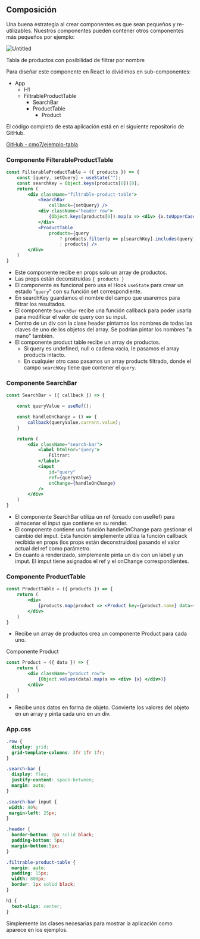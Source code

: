 ## Composición

Una buena estrategia al crear componentes es que sean pequeños y re-utilizables. Nuestros componentes pueden contener otros componentes más pequeños por ejemplo:

![Untitled](Introduccio%CC%81n%20a%20React%2030e6507662ce4d67be168095134ca151/Untitled%202.png)

Tabla de productos con posibilidad de filtrar por nombre

Para diseñar este componente en React lo dividimos en sub-componentes:

- App
    - H1
    - FiltrableProductTable
        - SearchBar
        - ProductTable
            - Product

El código completo de esta aplicación está en el siguiente repositorio de GitHub.

[GitHub - cmo7/ejemplo-tabla](https://github.com/cmo7/ejemplo-tabla)

### Componente FilterableProductTable

```jsx
const FilterableProductTable = ({ products }) => {
    const [query, setQuery] = useState("");
    const searchKey = Object.keys(products[0])[0];
    return (
        <div className="filtrable-product-table">
            <SearchBar
                callback={setQuery} />
            <div className="header row">
                {Object.keys(products[0]).map(x => <div> {x.toUpperCase()} </div>)}
            </div>
            <ProductTable
                products={query
                    ? products.filter(p => p[searchKey].includes(query)) 
                    : products} />
        </div>
    )
}
```

- Este componente recibe en props solo un array de productos.
- Las props están deconstruidas `{ products }`
- El componente es funcional pero usa el Hook `useState` para crear un estado "`query`" con su función set correspondiente.
- En searchKey guardamos el nombre del campo que usaremos para filtrar los resultados.
- El componente `SearchBar` recibe una función callback para poder usarla para modificar el valor de query con su input.
- Dentro de un div con la clase header pintamos los nombres de todas las claves de uno de los objetos del array. Se podrían pintar los nombres "a mano" también.
- El componente product table recibe un array de productos.
    - Si query es undefined, null o cadena vacia, le pasamos el array products intacto.
    - En cualquier otro caso pasamos un array products filtrado, donde el campo `searchKey` tiene que contener el `query`.

### Componente SearchBar

```jsx
const SearchBar = ({ callback }) => {

    const queryValue = useRef();

    const handleOnChange = () => {
        callback(queryValue.current.value);
    }

    return (
        <div className="search-bar">
            <label htmlFor="query">
                Filtrar:
            </label>
            <input
                id="query"
                ref={queryValue}
                onChange={handleOnChange}
            />
        </div>
    )
}
```

- El componente SearchBar utiliza un ref (creado con useRef) para almacenar el input que contiene en su render.
- El componente contiene una función handleOnChange para gestionar el cambio del imput. Esta función simplemente utiliza la función callback recibida en props (los props están deconstruidos) pasando el valor actual del ref como parámetro.
- En cuanto a renderizado, simplemente pinta un div con un label y un imput. El imput tiene asignados el ref y el onChange correspondientes.

### Componente ProductTable

```jsx
const ProductTable = ({ products }) => {
    return (
        <div>
            {products.map(product => <Product key={product.name} data={product} />)}
        </div>
    )
}
```

- Recibe un array de productos crea un componente Product para cada uno.

Componente Product

```jsx
const Product = ({ data }) => {
    return (
        <div className="product row">
            {Object.values(data).map(x => <div> {x} </div>)}
        </div>
    )
}
```

- Recibe unos datos en forma de objeto. Convierte los valores del objeto en un array y pinta cada uno en un div.

### App.css

```css
.row {
  display: grid;
  grid-template-columns: 3fr 1fr 1fr;
}

.search-bar {
  display: flex;
  justify-content: space-between;
  margin: auto;
}

.search-bar input {
 width: 80%;
 margin-left: 25px;
}

.header {
  border-bottom: 2px solid black;
  padding-bottom: 5px;
  margin-bottom:5px;
}

.filtrable-product-table {
  margin: auto;
  padding: 15px;
  width: 800px;
  border: 1px solid black;
}

h1 {
  text-align: center;
}
```

Simplemente las clases necesarias para mostrar la aplicación como aparece en los ejemplos.